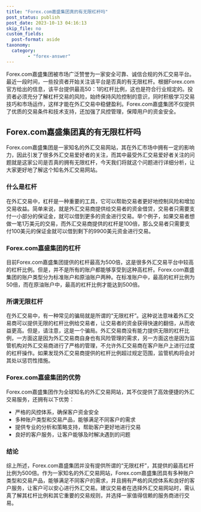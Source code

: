 ```yaml
---
title: "Forex.com嘉盛集团真的有无限杠杆吗"
post_status: publish
post_date: 2023-10-13 04:16:13
skip_file: no
custom_fields: 
  post-format: aside
taxonomy:
  category:
        - "forex-answer"
---
```


Forex.com嘉盛集团被市场广泛赞誉为一家安全可靠、诚信合规的外汇交易平台。最近一段时间，一些投资者开始关注该平台是否真的有无限杠杆。根据Forex.com官方给出的信息，该平台提供最高50：1的杠杆比例，这也是符合行业规定的。投资者必须充分了解杠杆交易的风险，始终保持风险控制的意识，同时积极学习交易技巧和市场运作，这样才能在外汇交易中稳健盈利。Forex.com嘉盛集团不仅提供了优质的交易条件和技术支持，还加强了风控管理，保障用户的资金安全。

## Forex.com嘉盛集团真的有无限杠杆吗

Forex.com嘉盛集团是一家知名的外汇交易网站，其在外汇市场中拥有一定的影响力，因此引发了很多外汇交易爱好者的关注，而其中最受外汇交易爱好者关注的问题就是这家公司是否真的拥有无限杠杆，今天我们将就这个问题进行详细分析，让大家更好地了解这个知名外汇交易网站。

### 什么是杠杆

在外汇交易中，杠杆是一种重要的工具，它可以帮助交易者更好地控制风险和增加交易收益。简单来说，就是外汇交易商提供给交易者的资金借贷，交易者只需要支付一小部分的保证金，就可以借到更多的资金进行交易。举个例子，如果交易者想做一笔1万美元的交易，而外汇交易商提供的杠杆是100倍，那么交易者只需要支付100美元的保证金就可以借到剩下的9900美元资金进行交易。

### Forex.com嘉盛集团的杠杆

目前Forex.com嘉盛集团提供的杠杆最高为500倍，这是很多外汇交易平台中较高的杠杆比例。但是，并不是所有的账户都能够享受到这种高杠杆。Forex.com嘉盛集团的账户类型分为标准账户和原油账户两种。在标准账户中，最高的杠杆比例为50倍，而在原油账户中，最高的杠杆比例才能达到500倍。

### 所谓无限杠杆

在外汇交易中，有一种常见的骗局就是所谓的“无限杠杆”。这种说法意味着外汇交易商可以提供无限的杠杆比例给交易者，让交易者的资金获得快速的翻倍，从而收益更高。但是，请注意，这是一个骗局。外汇交易商没有能力提供无限的杠杆比例，一方面这是因为外汇交易商自身也有风险管理的需求，另一方面这也是因为监管机构对外汇交易商进行了严格的管理，不允许外汇交易商在客户账户上进行过度的杠杆操作。如果发现外汇交易商提供的杠杆比例超过规定范围，监管机构将会对其处以惩罚性措施。

### Forex.com嘉盛集团的优势

Forex.com嘉盛集团作为全球知名的外汇交易网站，其不仅提供了高效便捷的外汇交易服务，还拥有以下优势：

- 严格的风控体系，确保客户资金安全
- 多种账户类型和交易产品，能够满足不同客户的需求
- 提供专业的分析和策略支持，帮助客户更好地进行交易
- 良好的客户服务，让客户能够及时解决遇到的问题

### 结论

综上所述，Forex.com嘉盛集团并没有提供所谓的“无限杠杆”，其提供的最高杠杆比例为500倍。作为一家知名的外汇交易网站，Forex.com嘉盛集团具有多种账户类型和交易产品，能够满足不同客户的需求，并且拥有严格的风控体系和良好的客户服务，让客户可以安心进行外汇交易。建议交易者在选择外汇交易网站时，需认真了解其杠杆比例和其它重要的交易规则，并选择一家值得信赖的服务商进行交易。
